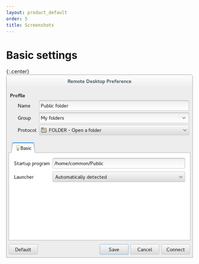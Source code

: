 ```yaml
---
layout: product_default
order: 5
title: Screenshots
---
```

# Basic settings

{:.center}
![Basic settings](/resources/remmina-plugin-folder/archive/latest/english/general.png)